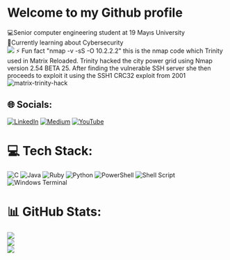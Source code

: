 # Welcome to my Github profile
💻Senior computer engineering student at 19 Mayıs University<br>🔐Currently learning about Cybersecurity<br>
![](https://wp.technologyreview.com/wp-content/uploads/2023/05/IBM_lock_1200.png?w=1200)
⚡ Fun fact "nmap -v -sS -O 10.2.2.2" this is the nmap code which Trinity used in Matrix Reloaded. Trinity hacked the city power grid using Nmap version 2.54 BETA 25. After finding the vulnerable SSH server she then proceeds to exploit it using the SSH1 CRC32 exploit from 2001
![matrix-trinity-hack](https://github.com/KadirDokur/KadirDokur/assets/45979582/63038657-e861-4ac6-a989-474fcc633661)


## 🌐 Socials:
[![LinkedIn](https://img.shields.io/badge/LinkedIn-%230077B5.svg?logo=linkedin&logoColor=white)](https://linkedin.com/in/kadir-dokur-8100b41b8) [![Medium](https://img.shields.io/badge/Medium-12100E?logo=medium&logoColor=white)](https://medium.com/@kadirrdokurr_23364) [![YouTube](https://img.shields.io/badge/YouTube-%23FF0000.svg?logo=YouTube&logoColor=white)](https://www.youtube.com/channel/UCK8c5Uh1-09QMSYNBVze10w) 

# 💻 Tech Stack:
![C](https://img.shields.io/badge/c-%2300599C.svg?style=for-the-badge&logo=c&logoColor=white) ![Java](https://img.shields.io/badge/java-%23ED8B00.svg?style=for-the-badge&logo=openjdk&logoColor=white) ![Ruby](https://img.shields.io/badge/ruby-%23CC342D.svg?style=for-the-badge&logo=ruby&logoColor=white) ![Python](https://img.shields.io/badge/python-3670A0?style=for-the-badge&logo=python&logoColor=ffdd54) ![PowerShell](https://img.shields.io/badge/PowerShell-%235391FE.svg?style=for-the-badge&logo=powershell&logoColor=white) ![Shell Script](https://img.shields.io/badge/shell_script-%23121011.svg?style=for-the-badge&logo=gnu-bash&logoColor=white) ![Windows Terminal](https://img.shields.io/badge/Windows%20Terminal-%234D4D4D.svg?style=for-the-badge&logo=windows-terminal&logoColor=white)
# 📊 GitHub Stats:
![](https://github-readme-stats.vercel.app/api?username=kadirdokur&theme=jolly&hide_border=false&include_all_commits=true&count_private=true)<br/>
![](https://github-readme-streak-stats.herokuapp.com/?user=kadirdokur&theme=jolly&hide_border=false)<br/>
![](https://github-readme-stats.vercel.app/api/top-langs/?username=kadirdokur&theme=jolly&hide_border=false&include_all_commits=true&count_private=true&layout=compact)

